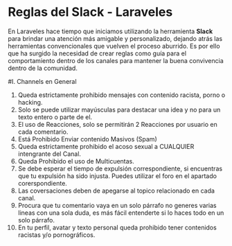 # Reglas del Slack - Laraveles

En Laraveles hace tiempo que iniciamos utilizando la herramienta **Slack** para brindar una atención más amigable y personalizado, dejando atrás las herramientas convencionales que vuelven el proceso aburrido. Es por ello que ha surgido la necesidad de crear reglas como guía para el comportamiento dentro de los canales para mantener la buena convivencia dentro de la comunidad. 

#I. Channels en General
  1. Queda estrictamente prohibido mensajes con contenido racista, porno o hacking.
  2. Solo se puede utilizar mayúsculas para destacar una idea y no para un texto entero o parte de el.
  3. El uso de Reacciones, solo se permitirán 2 Reacciones por usuario en cada comentario.
  4. Está Prohibido Enviar contenido Masivos (Spam)
  5. Queda estrictamente prohibido el acoso sexual a CUALQUIER intengrante del Canal.
  6. Queda Prohibido el uso de Multicuentas.
  7. Se debe esperar el tiempo de expulsión correspondiente, si encuentras que tu expulsión ha sido injusta. Puedes utilizar el foro en el apartado corerspondiente.
  8. Las coversaciones deben de apegarse al topico relacionado en cada canal.
  9. Procura que tu comentario vaya en un solo párrafo no generes varias lineas con una sola duda, es más fácil entenderte si lo haces todo en un solo párrafo.
  10. En tu perfil, avatar y texto personal queda prohibido tener contenidos racistas y/o pornográficos.
